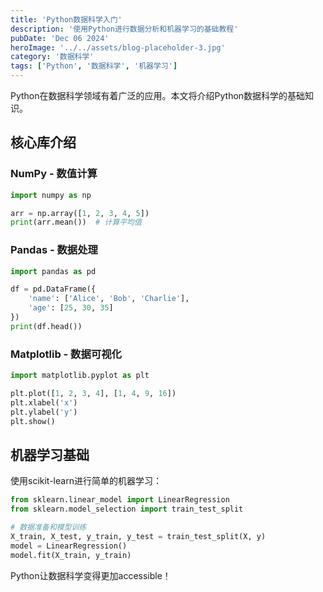 ```yaml
---
title: 'Python数据科学入门'
description: '使用Python进行数据分析和机器学习的基础教程'
pubDate: 'Dec 06 2024'
heroImage: '../../assets/blog-placeholder-3.jpg'
category: '数据科学'
tags: ['Python', '数据科学', '机器学习']
---
```


Python在数据科学领域有着广泛的应用。本文将介绍Python数据科学的基础知识。

## 核心库介绍

### NumPy - 数值计算
```python
import numpy as np

arr = np.array([1, 2, 3, 4, 5])
print(arr.mean())  # 计算平均值
```

### Pandas - 数据处理
```python
import pandas as pd

df = pd.DataFrame({
    'name': ['Alice', 'Bob', 'Charlie'],
    'age': [25, 30, 35]
})
print(df.head())
```

### Matplotlib - 数据可视化
```python
import matplotlib.pyplot as plt

plt.plot([1, 2, 3, 4], [1, 4, 9, 16])
plt.xlabel('x')
plt.ylabel('y')
plt.show()
```

## 机器学习基础

使用scikit-learn进行简单的机器学习：

```python
from sklearn.linear_model import LinearRegression
from sklearn.model_selection import train_test_split

# 数据准备和模型训练
X_train, X_test, y_train, y_test = train_test_split(X, y)
model = LinearRegression()
model.fit(X_train, y_train)
```

Python让数据科学变得更加accessible！
